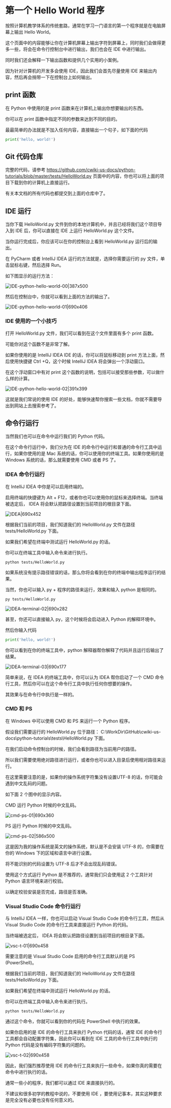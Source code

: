 # 第一个 Hello World 程序
按照计算机教学体系的传统套路，通常在学习一门语言的第一个程序就是在电脑屏幕上输出 Hello World。

这个页面中的内容能够让你在计算机屏幕上输出字符到屏幕上，同时我们会做得更多一些，将会在命令行控制台中进行输出，我们也会在 IDE 中进行输出。

同时我们还会解释一下输出函数和提供几个实用的小案例。

因为针对计算机的开发多会使用 IDE，因此我们会首先尽量使用 IDE 来输出内容，然后再会捎带一下在控制台上如何输出。

## print 函数
在 Python 中使用的是 print 函数来在计算机上输出你想要输出的东西。

你可以在 print 函数中指定不同的参数来达到不同的目的。

最最简单的办法就是不加入任何内容，直接输出一个句子，如下面的代码

```python
print('hello, world!')
```

## Git 代码仓库
完整的代码，请参考 https://github.com/cwiki-us-docs/python-tutorials/blob/master/tests/HelloWorld.py 页面中的内容，你也可以将上面的项目下载到你的计算机上直接运行。

有关本文档的所有代码也都提交到上面的仓库中了。

## IDE 运行
当你下载 HelloWorld.py 文件到你的本地计算机中，并且已经将我们这个项目导入到 IDE 后，你可以直接在 IDE 上运行 HelloWorld.py 这个文件。

当你运行完成后，你应该可以在你的控制台上看到 HelloWorld.py 运行后的输出。

在 PyCharm 或者 IntelliJ IDEA 运行的方法就是，选择你需要运行的 py 文件，单击鼠标右键，然后选择 Run。

如下图显示的运行方法：

![IDE-python-hello-world-00|387x500](https://cdn.ossez.com/discourse-uploads/original/2X/9/9f219d78fe6b7124d8d6fe481e615f4acb434905.png)

然后在控制台中，你就可以看到上面的方法的输出了。

![IDE-python-hello-world-01|690x406](https://cdn.ossez.com/discourse-uploads/optimized/2X/3/3934138669943464c54c2c551789f8158f20cb27_2_690x406.png)

### IDE 使用的一个小技巧
打开 HelloWorld.py 文件，我们可以看到在这个文件里面有多个 print 函数。

可能你对这个函数不是非常了解。

如果你使用的是 IntelliJ IDEA IDE 的话，你可以将鼠标移动到 print 方法上面，然后使用快捷键 Ctrl +Q，这个时候 IntelliJ IDEA 将会弹出一个浮动窗口。

在这个浮动窗口中有对 print 这个函数的说明，包括可以接受那些参数，可以做什么样的计算。

![IDE-python-hello-world-02|391x399](https://cdn.ossez.com/discourse-uploads/original/2X/c/c39fd4c07afe538e4ffc49051d55722877f17ee4.png)

这就是我们常说的使用 IDE 的好处，能够快速帮你搜索一些文档，你就不需要导出到网站上去搜索参考了。


## 命令行运行
当然我们也可以在命令中运行我们的 Python 代码。

在这个命令行运行中，我们分为在 IDE 的命令行中运行和普通的命令行工具中运行，如果你使用的是 Mac 系统的话，你可以使用你的终端工具。如果你使用的是 Windows 系统的话，那么就需要使用 CMD 或者 PS 了。

### IDEA 命令行运行
在 IntelliJ IDEA 中你是可以启用终端的。

启用终端的快捷键为 Alt + F12，或者你也可以使用你的鼠标来选择终端。当终端被选定后， IDEA 将会默认把路径设置到当前项目的根目录下面。

![IDEA|690x452](https://cdn.ossez.com/discourse-uploads/original/2X/a/a80f68e8267f76fa8c5470b3d83435965b33b865.png)

根据我们当前的项目，我们知道我们的 HelloWorld.py 文件在路径 tests/HelloWorld.py 下面。

如果我们希望在终端中测试运行 HelloWorld.py 的话。

你可以在终端工具中输入命令来进行执行。

```
python tests/HelloWorld.py
```

如果系统没有提示路径错误的话，那么你将会看到在你的终端中输出程序运行的结果。

当然，你也可以输入 py + 程序的路径来运行，效果和输入 python 是相同的。

```
py tests/HelloWorld.py
```

![IDEA-terminal-02|690x282](https://cdn.ossez.com/discourse-uploads/original/2X/0/04125f4045f7881dac3fe77b3cafc3ddcb58acff.png)

甚至，你还可以直接输入 py，这个时候将会启动进入 Python 的解释环境中。

然后你输入代码

```python
print('hello, world!')
```

你可以看到在你的终端工具中，python 解释器帮你解释了代码并且运行后输出了结果。

![IDEA-terminal-03|690x177](https://cdn.ossez.com/discourse-uploads/optimized/2X/e/e20395ba2725d17b72b2e241cf09fdb9b508e170_2_690x177.png)

简单来说，在 IDEA 的终端工具中，你可以认为 IDEA 帮你启动了一个 CMD 命令行工具，然后你可以在这个命令行工具中执行任何你想要的操作。

其效果与在命令行中执行是一样的。

### CMD 和 PS
在 Windows 中可以使用 CMD 和 PS 来运行一个 Python 程序。

假设我们需要运行的 HelloWorld.py 位于路径： C:\WorkDir\GitHub\cwiki-us-docs\python-tutorials\tests\HelloWorld.py 下面。

在我们启动命令控制台的时候，我们会看到路径为当前用户的路径。

所以我们需要使用绝对路径进行运行，或者你也可以进入目录后使用相对路径来运行。

在这里需要注意的是，如果你的操作系统字符集没有设置UTF-8 的话，你可能会遇到中文乱码的问题。

如下面 2 个图中的显示内容。

CMD 运行 Python 时候的中文乱码。

![cmd-ps-01|690x360](https://cdn.ossez.com/discourse-uploads/original/2X/8/843be05466418ed9a2016b230e9a36822828c980.png)

PS 运行 Python 时候的中文乱码。

![cmd-ps-02|586x500](https://cdn.ossez.com/discourse-uploads/original/2X/4/4befd9ff7154c50da85f033bece892826b5ad772.png)

这是因为我的操作系统是英文的操作系统，默认是不会安装 UTF-8 的，你需要在你的 Windows 下的区域和语言中进行设置。

将不能识别的代码设置为 UTF-8 后才不会出现乱码错误。

使用这个方式运行 Python 是不推荐的，通常我们只会使用这 2 个工具针对 Python 语言环境来进行校验。

以确定校验安装是否完成，路径是否准确。

### Visual Studio Code 命令行运行
与 IntelliJ IDEA 一样，你也可以启动 Visual Studio Code 的命令行工具，然后从 Visual Studio Code 的命令行工具来直接运行 Python 的代码。

当终端被选定后， IDEA 将会默认把路径设置到当前项目的根目录下面。

![vsc-t-01|690x458](https://cdn.ossez.com/discourse-uploads/original/2X/8/8a1e67a50717ee5e5839d5dc9fb8545c610aa4dc.png)

需要注意的是 Visual Studio Code 启用的命令行工具默认的是 PS (PowerShell)。

根据我们当前的项目，我们知道我们的 HelloWorld.py 文件在路径 tests/HelloWorld.py 下面。

如果我们希望在终端中测试运行 HelloWorld.py 的话。

你可以在终端工具中输入命令来进行执行。

```
python tests/HelloWorld.py
```

通过这个命令，你就可以看到你的代码在 PowerShell 中执行的效果。

如果你启用的是 IDE 的命令行工具来执行 Python 代码的话，通常 IDE 的命令行工具都会自动配置字符集，因此你可以看到在 IDE 工具的命令行工具中执行的 Python 代码是没有编码字符集的问题的。

![vsc-t-02|690x458](https://cdn.ossez.com/discourse-uploads/optimized/2X/b/bfc09975c7fd34f29dec9f867a79003fe08c5e61_2_690x458.png)

因此，我们强烈推荐使用 IDE 的命令行工具来执行一些命令，如果你真的需要在命令中进行执行的话。

通常一些小的程序，我们都可以通过 IDE 来直接执行的。

不建议和很多初学的教程中说的，不要使用 IDE ，要使用记事本，其实这种要求是完全没有必要也没有任何意义的。